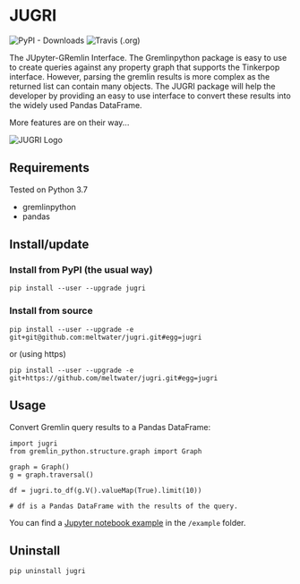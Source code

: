 
# JUGRI

![PyPI - Downloads](https://img.shields.io/pypi/dm/jugri.svg)
![Travis (.org)](https://img.shields.io/travis/meltwater/jugri.svg)


The JUpyter-GRemlin Interface. 
The Gremlinpython package is easy to use to 
create queries against any property graph 
that supports the Tinkerpop interface.
However, parsing the gremlin results is more complex 
as the returned list can contain many objects.
The JUGRI package will help the developer by providing 
an easy to use interface to convert these results into 
the widely used Pandas DataFrame. 

More features are on their way...

![JUGRI Logo](https://underthehood.meltwater.com/images/own/2018-12-14-jugri-the-jupyter-gremlin-interface/jupyter-gremlin-logo.png)

## Requirements

Tested on Python 3.7
- gremlinpython
- pandas

## Install/update

### Install from PyPI (the usual way)

`pip install --user --upgrade jugri`

### Install from source

`pip install --user --upgrade -e git+git@github.com:meltwater/jugri.git#egg=jugri`

or (using https)

`pip install --user --upgrade -e git+https://github.com/meltwater/jugri.git#egg=jugri`

## Usage

Convert Gremlin query results to a Pandas DataFrame:
```
import jugri
from gremlin_python.structure.graph import Graph

graph = Graph()
g = graph.traversal()

df = jugri.to_df(g.V().valueMap(True).limit(10))

# df is a Pandas DataFrame with the results of the query.
```

You can find a [Jupyter notebook example](https://github.com/meltwater/jugri/blob/master/example/Pandification.ipynb)
in the `/example` folder.

## Uninstall

`pip uninstall jugri`

